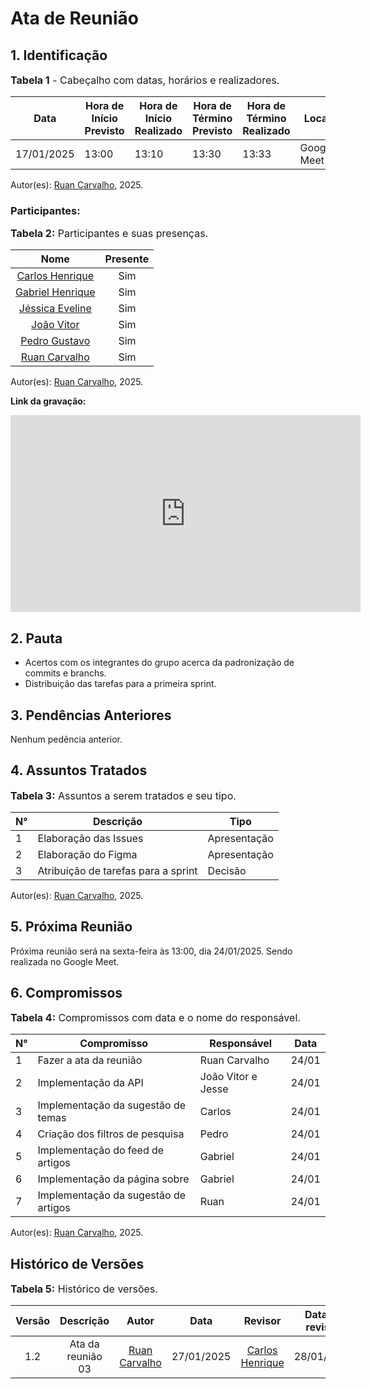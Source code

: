 # Ata de Reunião

## 1. Identificação

<font size="3"><p style="text-align: left">**Tabela 1** - Cabeçalho com datas, horários e realizadores.</p></font>

| Data       | Hora de Início Previsto | Hora de Início Realizado | Hora de Término Previsto | Hora de Término Realizado | Local       | Redator     | Revisor |
|------------|--------------------------|--------------------------|--------------------------|---------------------------|-------------|-------------|--------|
| 17/01/2025 | 13:00                    | 13:10                    | 13:30                    | 13:33                    | Google Meet | [Ruan Carvalho](https://github.com/Ruan-Carvalho) | [Carlos Henrique](https://github.com/carlinn1) |

Autor(es): [Ruan Carvalho](https://github.com/Ruan-Carvalho), 2025.

### Participantes: 

<font size="3"><p style="text-align: left">**Tabela 2:** Participantes e suas presenças.</p></font>

| Nome | Presente |
|:----------------:|:-:|
| [Carlos Henrique](https://github.com/carlinn1) |Sim|
| [Gabriel Henrique](https://github.com/GHenriqueLima) |Sim|
| [Jéssica Eveline](https://github.com/xzxjesse) |Sim|
| [João Vitor](https://github.com/Jauzimm) |Sim|
| [Pedro Gustavo](https://github.com/PedroGusta) |Sim|
| [Ruan Carvalho](https://github.com/Ruan-Carvalho) |Sim|

Autor(es): [Ruan Carvalho](https://github.com/Ruan-Carvalho), 2025.

**Link da gravação:** 

<iframe width="560" height="315" src="https://youtu.be/-zOEuQVXawc" title="YouTube video player" frameborder="0" allow="accelerometer; autoplay; clipboard-write; encrypted-media; gyroscope; picture-in-picture; web-share" referrerpolicy="strict-origin-when-cross-origin" allowfullscreen></iframe>

## 2. Pauta

* Acertos com os integrantes do grupo acerca da padronização de commits e branchs.
* Distribuição das tarefas para a primeira sprint.

## 3. Pendências Anteriores

Nenhum pedência anterior.

## 4. Assuntos Tratados

<font size="3"><p style="text-align: left">**Tabela 3:** Assuntos a serem tratados e seu tipo.</p></font>

| N° | Descrição | Tipo   |
|----|-----------|--------|
| 1  | Elaboração das Issues | Apresentação |
| 2  | Elaboração do Figma | Apresentação |
| 3  | Atribuição de tarefas para a sprint | Decisão |

Autor(es): [Ruan Carvalho](https://github.com/Ruan-Carvalho), 2025.

## 5. Próxima Reunião

Próxima reunião será na sexta-feira às 13:00, dia 24/01/2025. Sendo realizada no Google Meet. 

## 6. Compromissos

<font size="3"><p style="text-align: left">**Tabela 4:** Compromissos com data e o nome do responsável.</p></font>

| N° | Compromisso | Responsável | Data |
|----|-------------|-------------|------|
| 1  | Fazer a ata da reunião | Ruan Carvalho | 24/01 |
| 2  | Implementação da API | João Vitor e Jesse | 24/01 |
| 3  | Implementação da sugestão de temas | Carlos | 24/01 |
| 4  | Criação dos filtros de pesquisa | Pedro | 24/01 |
| 5  | Implementação do feed de artigos | Gabriel | 24/01 |
| 6  | Implementação da página sobre | Gabriel | 24/01 |
| 7  | Implementação da sugestão de artigos | Ruan | 24/01 |

Autor(es): [Ruan Carvalho](https://github.com/Ruan-Carvalho), 2025.

## Histórico de Versões

<font size="3"><p style="text-align: left">**Tabela 5:** Histórico de versões.</p></font>

| Versão |               Descrição                |   Autor    |    Data    |    Revisor     | Data de revisão |
| :----: | :------------------------------------: | :--------: | :--------: | :------------: | :-------------: |
|  1.2   | Ata da reunião 03 | [Ruan Carvalho](https://github.com/Ruan-Carvalho) | 27/01/2025 | [Carlos Henrique](https://github.com/carlinn1) | 28/01/2025 |

